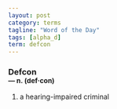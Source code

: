 ```yaml
---
layout: post
category: terms
tagline: "Word of the Day"
tags: [alpha_d]
term: defcon
---
```


<h3>Defcon<br/> <small>&mdash; n. (def<span>&middot;</span>con)</small></h3>
<p><ol>
<li>a hearing-impaired criminal</li>
</ol></p>
